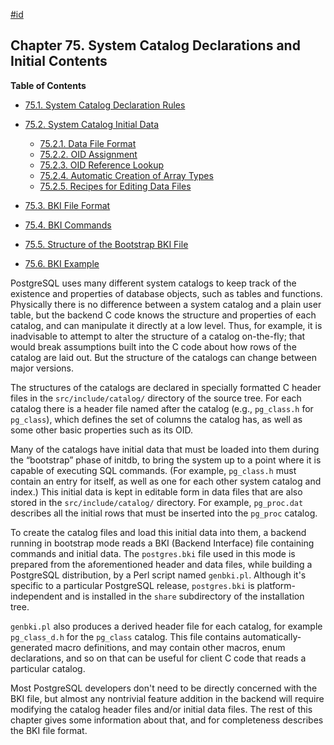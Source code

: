 [#id](#BKI)

## Chapter 75. System Catalog Declarations and Initial Contents

**Table of Contents**

- [75.1. System Catalog Declaration Rules](system-catalog-declarations)
- [75.2. System Catalog Initial Data](system-catalog-initial-data)

  - [75.2.1. Data File Format](system-catalog-initial-data#SYSTEM-CATALOG-INITIAL-DATA-FORMAT)
  - [75.2.2. OID Assignment](system-catalog-initial-data#SYSTEM-CATALOG-OID-ASSIGNMENT)
  - [75.2.3. OID Reference Lookup](system-catalog-initial-data#SYSTEM-CATALOG-OID-REFERENCES)
  - [75.2.4. Automatic Creation of Array Types](system-catalog-initial-data#SYSTEM-CATALOG-AUTO-ARRAY-TYPES)
  - [75.2.5. Recipes for Editing Data Files](system-catalog-initial-data#SYSTEM-CATALOG-RECIPES)

- [75.3. BKI File Format](bki-format)
- [75.4. BKI Commands](bki-commands)
- [75.5. Structure of the Bootstrap BKI File](bki-structure)
- [75.6. BKI Example](bki-example)

PostgreSQL uses many different system catalogs to keep track of the existence and properties of database objects, such as tables and functions. Physically there is no difference between a system catalog and a plain user table, but the backend C code knows the structure and properties of each catalog, and can manipulate it directly at a low level. Thus, for example, it is inadvisable to attempt to alter the structure of a catalog on-the-fly; that would break assumptions built into the C code about how rows of the catalog are laid out. But the structure of the catalogs can change between major versions.

The structures of the catalogs are declared in specially formatted C header files in the `src/include/catalog/` directory of the source tree. For each catalog there is a header file named after the catalog (e.g., `pg_class.h` for `pg_class`), which defines the set of columns the catalog has, as well as some other basic properties such as its OID.

Many of the catalogs have initial data that must be loaded into them during the “bootstrap” phase of initdb, to bring the system up to a point where it is capable of executing SQL commands. (For example, `pg_class.h` must contain an entry for itself, as well as one for each other system catalog and index.) This initial data is kept in editable form in data files that are also stored in the `src/include/catalog/` directory. For example, `pg_proc.dat` describes all the initial rows that must be inserted into the `pg_proc` catalog.

To create the catalog files and load this initial data into them, a backend running in bootstrap mode reads a BKI (Backend Interface) file containing commands and initial data. The `postgres.bki` file used in this mode is prepared from the aforementioned header and data files, while building a PostgreSQL distribution, by a Perl script named `genbki.pl`. Although it's specific to a particular PostgreSQL release, `postgres.bki` is platform-independent and is installed in the `share` subdirectory of the installation tree.

`genbki.pl` also produces a derived header file for each catalog, for example `pg_class_d.h` for the `pg_class` catalog. This file contains automatically-generated macro definitions, and may contain other macros, enum declarations, and so on that can be useful for client C code that reads a particular catalog.

Most PostgreSQL developers don't need to be directly concerned with the BKI file, but almost any nontrivial feature addition in the backend will require modifying the catalog header files and/or initial data files. The rest of this chapter gives some information about that, and for completeness describes the BKI file format.
